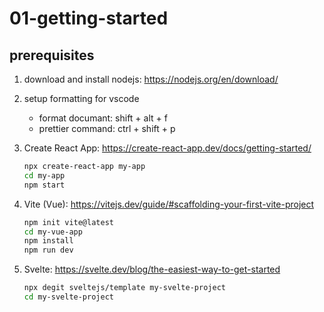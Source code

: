 # 01-getting-started

## prerequisites

1. download and install nodejs: https://nodejs.org/en/download/
    
2. setup formatting for vscode
    - format documant: shift + alt + f
    - prettier command: ctrl + shift + p

3. Create React App: https://create-react-app.dev/docs/getting-started/ 

    ```bash
    npx create-react-app my-app
    cd my-app
    npm start
    ```

4. Vite (Vue): https://vitejs.dev/guide/#scaffolding-your-first-vite-project

    ```bash
    npm init vite@latest
    cd my-vue-app
    npm install
    npm run dev
    ```

5. Svelte: https://svelte.dev/blog/the-easiest-way-to-get-started

    ```bash
    npx degit sveltejs/template my-svelte-project
    cd my-svelte-project
    ```

